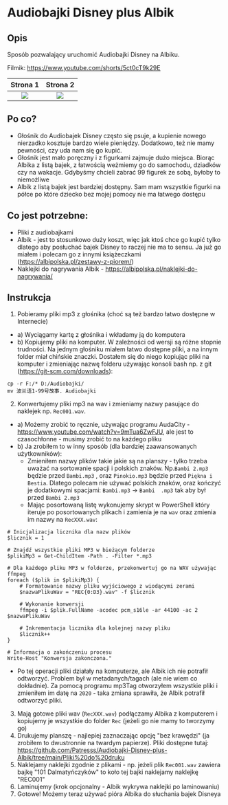 # Audiobajki Disney plus Albik

## Opis
Sposób pozwalający uruchomić Audiobajki Disney na Albiku.


Filmik: https://www.youtube.com/shorts/5ct0cT9k29E

| Strona 1 | Strona 2 |
:-------------------------:|:-------------------------:
![](https://raw.githubusercontent.com/Patresss/Audiobajki-Disney-plus-Albik/main/Przyk%C5%82ady/Plansza%201.jpg) | ![](https://raw.githubusercontent.com/Patresss/Audiobajki-Disney-plus-Albik/main/Przyk%C5%82ady/Plansza%202.jpg)






## Po co?

- Głośnik do Audiobajek Disney często się psuje, a kupienie nowego nierzadko kosztuje bardzo wiele pieniędzy. Dodatkowo, też nie mamy pewności, czy uda nam się go kupić.
- Głośnik jest mało poręczny i z figurkami zajmuje dużo miejsca. Biorąc Albika z listą bajek, z łatwością weżmiemy go do samochodu, dziadków czy na wakacje. Gdybyśmy chcieli zabrać 99 figurek ze sobą, byłoby to niemożliwe
- Albik z listą bajek jest bardziej dostępny. Sam mam wszystkie figurki na półce po które dziecko bez mojej pomocy nie ma łatwego dostępu


## Co jest potrzebne:
- Pliki z audiobajkami
- Albik - jest to stosunkowo duży koszt, więc jak ktoś chce go kupić tylko dlatego aby posłuchać bajek Disney to raczej nie ma to sensu. Ja już go miałem i polecam go z innymi książeczkami (https://albipolska.pl/zestawy-z-piorem/)
- Naklejki do nagrywania Albik - https://albipolska.pl/naklejki-do-nagrywania/
 
## Instrukcja

1. Pobieramy pliki mp3 z głośnika (choć są też bardzo łatwo dostępne w Internecie)
 - a) Wyciągamy kartę z głośnika i wkładamy ją do komputera
 - b) Kopiujemy pliki na komputer. W zależności od wersji są różne stopnie trudności. Na jednym głośniku miałem łatwo dostępne pliki, a na innym folder miał chińskie znaczki. Dostałem się do niego kopiując pliki na komputer i zmieniając nazwę folderu używając konsoli bash np. z git (https://git-scm.com/downloads):
```
cp -r F:/* D:/Audiobajki/
mv 波兰语1-99号故事. Audiobajki
```

2. Konwertujemy pliki mp3 na wav i zmieniamy nazwy pasujące do naklejek np. `Rec001.wav`.
- a) Możemy zrobić to ręcznie, używając programu AudaCity - https://www.youtube.com/watch?v=9mTua6ZwFJU, ale jest to czasochłonne - musimy zrobić to na każdego pliku
- b) Ja zrobiłem to w inny sposób (dla bardziej zaawansowanych użytkowników):
  - Zmieniłem nazwy plików takie jakie są na planszy - tylko trzeba uważać na sortowanie spacji i polskich znaków. Np.`Bambi 2.mp3` będzie przed `Bambi.mp3` , oraz `Pinokio.mp3` będzie przed `Piękna i Bestia`. Dlatego polecam nie używać polskich znaków, oraz kończyć je dodatkowymi spacjami: `Bambi.mp3` -> `Bambi  .mp3` tak aby był przed `Bambi 2.mp3`
  - Mając posortowaną listę wykonujemy skrypt w PowerShell który iteruje po posortowanych plikach i zamienia je na `wav` oraz zmienia im nazwy na `RecXXX.wav`:
```
# Inicjalizacja licznika dla nazw plików
$licznik = 1

# Znajdź wszystkie pliki MP3 w bieżącym folderze
$plikiMp3 = Get-ChildItem -Path . -Filter *.mp3

# Dla każdego pliku MP3 w folderze, przekonwertuj go na WAV używając ffmpeg
foreach ($plik in $plikiMp3) {
    # Formatowanie nazwy pliku wyjściowego z wiodącymi zerami
    $nazwaPlikuWav = "REC{0:D3}.wav" -f $licznik
    
    # Wykonanie konwersji
    ffmpeg -i $plik.FullName -acodec pcm_s16le -ar 44100 -ac 2 $nazwaPlikuWav
    
    # Inkrementacja licznika dla kolejnej nazwy pliku
    $licznik++
}

# Informacja o zakończeniu procesu
Write-Host "Konwersja zakonczona."
```
  - Po tej operacji pliki działały na komputerze, ale Albik ich nie potrafił odtworzyć. Problem był w metadanych/tagach (ale nie wiem co dokładnie). Za pomocą programu mp3Tag otworzyłem wszystkie pliki i zmieniłem im datę na `2020` - taka zmiana sprawiła, że Albik potrafił odtworzyć pliki.
3. Mają gotowe pliki wav (`RecXXX.wav`) podłączamy Albika z komputerem i kopiujemy je wszystkie do folder `Rec` (jeżeli go nie mamy to tworzymy go)
4. Drukujemy planszę - najlepiej zaznaczając opcję "bez krawędzi" (ja zrobiłem to dwustronnie na twardym papierze). Pliki dostępne tutaj: https://github.com/Patresss/Audiobajki-Disney-plus-Albik/tree/main/Pliki%20do%20druku
5. Naklejamy naklejki zgodnie z plikami - np. jeżeli plik `Rec001.wav` zawiera bajkę "101 Dalmatyńczyków" to koło tej bajki naklejamy naklejkę "REC001"
6. Laminujemy (krok opcjonalny - Albik wykrywa naklejki po laminowaniu)
7. Gotowe! Możemy teraz używać pióra Albika do słuchania bajek Disneya
